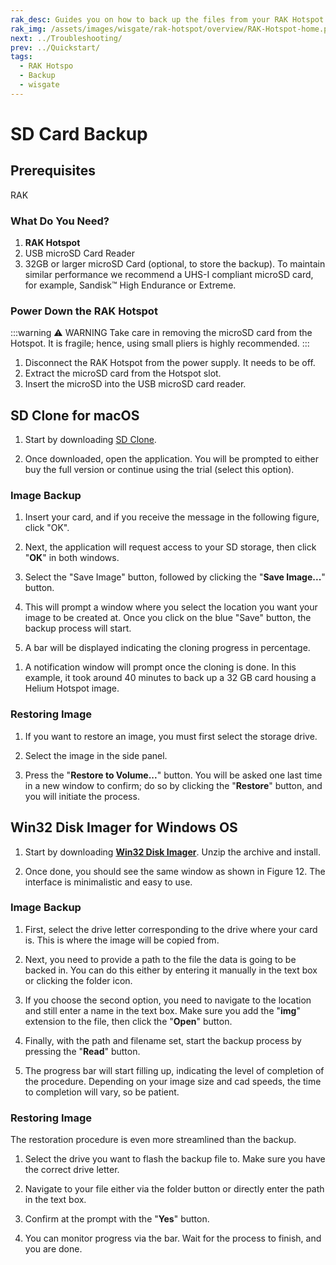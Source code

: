 ```yaml
---
rak_desc: Guides you on how to back up the files from your RAK Hotspot to either macOS or Windows OS and also, on how to restore images. With these backup tools, it lessens the hassle of saving the SD Card files of your LoRaWAN Gateway.
rak_img: /assets/images/wisgate/rak-hotspot/overview/RAK-Hotspot-home.png
next: ../Troubleshooting/
prev: ../Quickstart/
tags:
  - RAK Hotspo
  - Backup
  - wisgate
---
```


# SD Card Backup

## Prerequisites
RAK
### What Do You Need?

1. **RAK Hotspot**
2. USB microSD Card Reader
3. 32GB or larger microSD Card (optional, to store the backup). To maintain similar performance we recommend a UHS-I compliant microSD card, for example, Sandisk&trade; High Endurance or Extreme.


### Power Down the RAK Hotspot

:::warning ⚠️ WARNING
Take care in removing the microSD card from the Hotspot. It is fragile; hence, using small pliers is highly recommended.
:::

1. Disconnect the RAK Hotspot from the power supply. It needs to be off.
2. Extract the microSD card from the Hotspot slot.
3. Insert the microSD into the USB microSD card reader.


## SD Clone for macOS

1. Start by downloading [SD Clone](https://twocanoes.com/products/mac/sd-clone/).

<rk-img
  src="/assets/images/wisgate/rak-hotspot/backup/mac/1.png"
  width="100%"
  caption="Download SD Clone"
/>

2. Once downloaded, open the application. You will be prompted to either buy the full version or continue using the trial (select this option).

<rk-img
  src="/assets/images/wisgate/rak-hotspot/backup/mac/2.png"
  width="100%"
  caption="Selecting Clone Trial or Buy Option"
/>


### Image Backup

1. Insert your card, and if you receive the message in the following figure, click "OK".

<rk-img
  src="/assets/images/wisgate/rak-hotspot/backup/mac/3.png"
  width="100%"
  caption="SD Clone Authentication"
/>

2. Next, the application will request access to your SD storage, then click "**OK**" in both windows.


<rk-img
  src="/assets/images/wisgate/rak-hotspot/backup/mac/4.png"
  width="100%"
  caption="Accessing SD Storage"
/>

<rk-img
  src="/assets/images/wisgate/rak-hotspot/backup/mac/5.png"
  width="100%"
  caption="Allowing SD Clone to Access Files"
/>

3. Select the "Save Image" button, followed by clicking the "**Save Image...**" button.

<rk-img
  src="/assets/images/wisgate/rak-hotspot/backup/mac/6.png"
  width="100%"
  caption="Save Image"
/>

4. This will prompt a window where you select the location you want your image to be created at. Once you click on the blue "Save" button, the backup process will start.

<rk-img
  src="/assets/images/wisgate/rak-hotspot/backup/mac/7.png"
  width="100%"
  caption="Selecting File Folder"
/>

5. A bar will be displayed indicating the cloning progress in percentage.

<rk-img
  src="/assets/images/wisgate/rak-hotspot/backup/mac/8.png"
  width="100%"
  caption="Ongoing Cloning Process"
/>

1. A notification window will prompt once the cloning is done. In this example, it took around 40 minutes to back up a 32&nbsp;GB card housing a Helium Hotspot image.

<rk-img
  src="/assets/images/wisgate/rak-hotspot/backup/mac/9.png"
  width="100%"
  caption="Clone Complete"
/>

### Restoring Image

1. If you want to restore an image, you must first select the storage drive.

<rk-img
  src="/assets/images/wisgate/rak-hotspot/backup/mac/10.png"
  width="100%"
  caption="Selecting Storage Device"
/>

2. Select the image in the side panel.

<rk-img
  src="/assets/images/wisgate/rak-hotspot/backup/mac/11.png"
  width="100%"
  caption="Selecting Image"
/>

3. Press the "**Restore to Volume...**" button. You will be asked one last time in a new window to confirm; do so by clicking the "**Restore**" button, and you will initiate the process.

<rk-img
  src="/assets/images/wisgate/rak-hotspot/backup/mac/12.png"
  width="100%"
  caption="Restoring Image to Volume"
/>

## Win32 Disk Imager for Windows OS

1. Start by downloading [**Win32 Disk Imager**](https://win32diskimager.download/download-win32-disk-imager/). Unzip the archive and install.

2. Once done, you should see the same window as shown in Figure 12. The interface is minimalistic and easy to use.

<rk-img
  src="/assets/images/wisgate/rak-hotspot/backup/win/1.png"
  width="45%"
  caption="Downloading Win31 Disk Imager"
/>


### Image Backup

1. First, select the drive letter corresponding to the drive where your card is. This is where the image will be copied from.

<rk-img
  src="/assets/images/wisgate/rak-hotspot/backup/win/2.png"
  width="45%"
  caption="Selecting Storage Device"
/>

2. Next, you need to provide a path to the file the data is going to be backed in. You can do this either by entering it manually in the text box or clicking the folder icon.

<rk-img
  src="/assets/images/wisgate/rak-hotspot/backup/win/3.png"
  width="45%"
  caption="Selecting Image File Path"
/>

3. If you choose the second option, you need to navigate to the location and still enter a name in the text box. Make sure you add the "**img**" extension to the file, then click the "**Open**" button.

<rk-img
  src="/assets/images/wisgate/rak-hotspot/backup/win/4.png"
  width="70%"
  caption="Entering Image File Name"
/>

4. Finally, with the path and filename set, start the backup process by pressing the "**Read**" button.

<rk-img
  src="/assets/images/wisgate/rak-hotspot/backup/win/5.png"
  width="45%"
  caption="Start the Backup Process"
/>

5. The progress bar will start filling up, indicating the level of completion of the procedure. Depending on your image size and cad speeds, the time to completion will vary, so be patient.

<rk-img
  src="/assets/images/wisgate/rak-hotspot/backup/win/6.png"
  width="45%"
  caption="Ongoing Backup Process"
/>

### Restoring Image

The restoration procedure is even more streamlined than the backup.

1. Select the drive you want to flash the backup file to. Make sure you have the correct drive letter.

<rk-img
  src="/assets/images/wisgate/rak-hotspot/backup/win/7.png"
  width="45%"
  caption="Selecting Storage Device"
/>

2. Navigate to your file either via the folder button or directly enter the path in the text box.

<rk-img
  src="/assets/images/wisgate/rak-hotspot/backup/win/8.png"
  width="45%"
  caption="Selecting Image File Location"
/>

<rk-img
  src="/assets/images/wisgate/rak-hotspot/backup/win/9.png"
  width="70%"
  caption="Locating the Image File Path"
/>

3. Confirm at the prompt with the "**Yes**" button.

<rk-img
  src="/assets/images/wisgate/rak-hotspot/backup/win/10.png"
  width="30%"
  caption="Start the Restoring Process"
/>

4. You can monitor progress via the bar. Wait for the process to finish, and you are done. 

<rk-img
  src="/assets/images/wisgate/rak-hotspot/backup/win/11.png"
  width="45%"
  caption="Ongoing Restoring Process"
/>